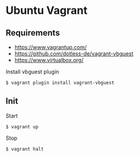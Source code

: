 # Ubuntu Vagrant

## Requirements

 - https://www.vagrantup.com/
 - https://github.com/dotless-de/vagrant-vbguest
 - https://www.virtualbox.org/

Install vbguest plugin
```
$ vagrant plugin install vagrant-vbguest
```

## Init

Start
```
$ vagrant up
```

Stop 

```
$ vagrant halt
```